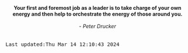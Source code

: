
<div align="center"><b><span>Your first and foremost job as a leader is to take charge of your own energy and then help to orchestrate the energy of those around you.</span></b><br><br><i> - Peter Drucker</i></div>
<br><br><kbd>Last updated:Thu Mar 14 12:10:43 2024</kbd>